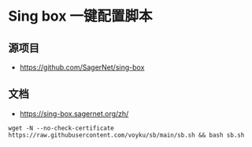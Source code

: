 # Sing box  一键配置脚本
## 源项目
- https://github.com/SagerNet/sing-box
## 文档
- https://sing-box.sagernet.org/zh/
```shell
wget -N --no-check-certificate https://raw.githubusercontent.com/voyku/sb/main/sb.sh && bash sb.sh
```



